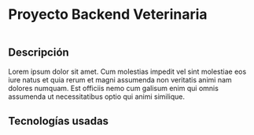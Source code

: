 # Proyecto Backend Veterinaria
<p align="center">
<img src="">
</p>

## Descripción

Lorem ipsum dolor sit amet. Cum molestias impedit vel sint molestiae eos iure natus et quia rerum et magni assumenda non veritatis animi nam dolores numquam. Est officiis nemo cum galisum enim qui omnis assumenda ut necessitatibus optio qui animi similique.

## Tecnologías usadas
